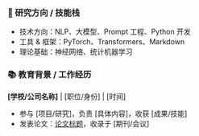 ### 🎯 研究方向 / 技能栈  
- 技术方向：NLP、大模型、Prompt 工程、Python 开发  
- 工具 & 框架：PyTorch、Transformers、Markdown  
- 理论基础：神经网络、统计机器学习  

### 📚 教育背景 / 工作经历  
**[学校/公司名称]** | [职位/身份] | [时间]  
- 参与 [项目/研究]，负责 [具体内容]，收获 [成果/技能]  
- 发表论文：[论文标题](链接)，收录于 [期刊/会议]  

